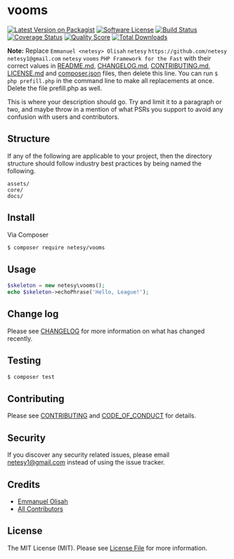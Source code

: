 # vooms

[![Latest Version on Packagist][ico-version]][link-packagist]
[![Software License][ico-license]](LICENSE.md)
[![Build Status][ico-travis]][link-travis]
[![Coverage Status][ico-scrutinizer]][link-scrutinizer]
[![Quality Score][ico-code-quality]][link-code-quality]
[![Total Downloads][ico-downloads]][link-downloads]

**Note:** Replace ```Emmanuel <netesy> Olisah``` ```netesy``` ```https://github.com/netesy``` ```netesy1@gmail.com``` ```netesy``` ```vooms``` ```PHP Framework for the Fast``` with their correct values in [README.md](README.md), [CHANGELOG.md](CHANGELOG.md), [CONTRIBUTING.md](CONTRIBUTING.md), [LICENSE.md](LICENSE.md) and [composer.json](composer.json) files, then delete this line. You can run `$ php prefill.php` in the command line to make all replacements at once. Delete the file prefill.php as well.

This is where your description should go. Try and limit it to a paragraph or two, and maybe throw in a mention of what
PSRs you support to avoid any confusion with users and contributors.

## Structure

If any of the following are applicable to your project, then the directory structure should follow industry best practices by being named the following.

```
assets/        
core/
docs/
```


## Install

Via Composer

``` bash
$ composer require netesy/vooms
```

## Usage

``` php
$skeleton = new netesy\vooms();
echo $skeleton->echoPhrase('Hello, League!');
```

## Change log

Please see [CHANGELOG](CHANGELOG.md) for more information on what has changed recently.

## Testing

``` bash
$ composer test
```

## Contributing

Please see [CONTRIBUTING](CONTRIBUTING.md) and [CODE_OF_CONDUCT](CODE_OF_CONDUCT.md) for details.

## Security

If you discover any security related issues, please email netesy1@gmail.com instead of using the issue tracker.

## Credits

- [Emmanuel <netesy> Olisah][link-author]
- [All Contributors][link-contributors]

## License

The MIT License (MIT). Please see [License File](LICENSE.md) for more information.

[ico-version]: https://img.shields.io/packagist/v/netesy/vooms.svg?style=flat-square
[ico-license]: https://img.shields.io/badge/license-MIT-brightgreen.svg?style=flat-square
[ico-travis]: https://img.shields.io/travis/netesy/vooms/master.svg?style=flat-square
[ico-scrutinizer]: https://img.shields.io/scrutinizer/coverage/g/netesy/vooms.svg?style=flat-square
[ico-code-quality]: https://img.shields.io/scrutinizer/g/netesy/vooms.svg?style=flat-square
[ico-downloads]: https://img.shields.io/packagist/dt/netesy/vooms.svg?style=flat-square

[link-packagist]: https://packagist.org/packages/netesy/vooms
[link-travis]: https://travis-ci.org/netesy/vooms
[link-scrutinizer]: https://scrutinizer-ci.com/g/netesy/vooms/code-structure
[link-code-quality]: https://scrutinizer-ci.com/g/netesy/vooms
[link-downloads]: https://packagist.org/packages/netesy/vooms
[link-author]: https://github.com/netesy
[link-contributors]: ../../contributors
